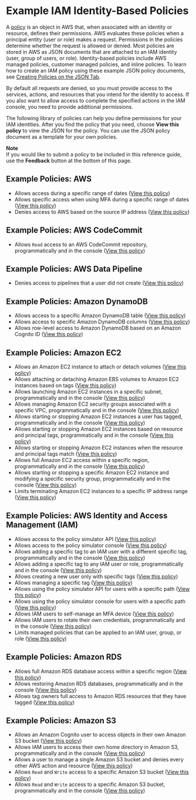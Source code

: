 # Example IAM Identity\-Based Policies<a name="access_policies_examples"></a>

A [policy](access_policies.md) is an object in AWS that, when associated with an identity or resource, defines their permissions\. AWS evaluates these policies when a principal entity \(user or role\) makes a request\. Permissions in the policies determine whether the request is allowed or denied\. Most policies are stored in AWS as JSON documents that are attached to an IAM identity \(user, group of users, or role\)\. Identity\-based policies include AWS managed policies, customer managed policies, and inline policies\. To learn how to create an IAM policy using these example JSON policy documents, see [Creating Policies on the JSON Tab](access_policies_create.md#access_policies_create-json-editor)\.

By default all requests are denied, so you must provide access to the services, actions, and resources that you intend for the identity to access\. If you also want to allow access to complete the specified actions in the IAM console, you need to provide additional permissions\.

The following library of policies can help you define permissions for your IAM identities\. After you find the policy that you need, choose **View this policy** to view the JSON for the policy\. You can use the JSON policy document as a template for your own policies\.

**Note**  
If you would like to submit a policy to be included in this reference guide, use the **Feedback** button at the bottom of this page\.

## Example Policies: AWS<a name="policy_library_AWS"></a>
+ Allows access during a specific range of dates \([View this policy](reference_policies_examples_aws-dates.md)\)
+ Allows specific access when using MFA during a specific range of dates \([View this policy](reference_policies_examples_aws_mfa-dates.md)\)
+ Denies access to AWS based on the source IP address \([View this policy](reference_policies_examples_aws_deny-ip.md)\)

## Example Policies: AWS CodeCommit<a name="policy_library_CodeCommit"></a>
+ Allows `Read` access to an AWS CodeCommit repository, programmatically and in the console \([View this policy](reference_policies_examples_codecommit_pull.md)\)

## Example Policies: AWS Data Pipeline<a name="policy_library_DataPipeline"></a>
+ Denies access to pipelines that a user did not create \([View this policy](reference_policies_examples_datapipeline_not-owned.md)\)

## Example Policies: Amazon DynamoDB<a name="policy_library_DynamoDB"></a>
+ Allows access to a specific Amazon DynamoDB table \([View this policy](reference_policies_examples_dynamodb_specific-table.md)\)
+ Allows access to specific Amazon DynamoDB columns \([View this policy](reference_policies_examples_dynamodb_columns.md)\)
+ Allows row\-level access to Amazon DynamoDB based on an Amazon Cognito ID \([View this policy](reference_policies_examples_dynamodb_rows.md)\)

## Example Policies: Amazon EC2<a name="policy_library_ec2"></a>
+ Allows an Amazon EC2 instance to attach or detach volumes \([View this policy](reference_policies_examples_ec2_volumes-instance.md)\)
+ Allows attaching or detaching Amazon EBS volumes to Amazon EC2 instances based on tags \([View this policy](reference_policies_examples_ec2_ebs-owner.md)\)
+ Allows launching Amazon EC2 instances in a specific subnet, programmatically and in the console \([View this policy](reference_policies_examples_ec2_instances-subnet.md)\)
+ Allows managing Amazon EC2 security groups associated with a specific VPC, programmatically and in the console \([View this policy](reference_policies_examples_ec2_securitygroups-vpc.md)\)
+ Allows starting or stopping Amazon EC2 instances a user has tagged, programmatically and in the console \([View this policy](reference_policies_examples_ec2_tag-owner.md)\)
+ Allows starting or stopping Amazon EC2 instances based on resource and principal tags, programmatically and in the console \([View this policy](reference_policies_examples_ec2-start-stop-tags.md)\)
+ Allows starting or stopping Amazon EC2 instances when the resource and principal tags match \([View this policy](reference_policies_examples_ec2-start-stop-match-tags.md)\)
+ Allows full Amazon EC2 access within a specific region, programmatically and in the console \([View this policy](reference_policies_examples_ec2_region.md)\)
+ Allows starting or stopping a specific Amazon EC2 instance and modifying a specific security group, programmatically and in the console \([View this policy](reference_policies_examples_ec2_instance-securitygroup.md)\)
+ Limits terminating Amazon EC2 instances to a specific IP address range \([View this policy](reference_policies_examples_ec2_terminate-ip.md)\)

## Example Policies: AWS Identity and Access Management \(IAM\)<a name="policy_library_IAM"></a>
+ Allows access to the policy simulator API \([View this policy](reference_policies_examples_iam_policy-sim.md)\)
+ Allows access to the policy simulator console \([View this policy](reference_policies_examples_iam_policy-sim-console.md)\)
+ Allows adding a specific tag to an IAM user with a different specific tag, programmatically and in the console \([View this policy](reference_policies_examples_iam-add-tag.md)\)
+ Allows adding a specific tag to any IAM user or role, programmatically and in the console \([View this policy](reference_policies_examples_iam-add-tag-user-role.md)\)
+ Allows creating a new user only with specific tags \([View this policy](reference_policies_examples_iam-new-user-tag.md)\)
+ Allows managing a specific tag \([View this policy](reference_policies_examples_iam-manage-tags.md)\)
+ Allows using the policy simulator API for users with a specific path \([View this policy](reference_policies_examples_iam_policy-sim-path.md)\)
+ Allows using the policy simulator console for users with a specific path \([View this policy](reference_policies_examples_iam_policy-sim-path-console.md)\)
+ Allows IAM users to self\-manage an MFA device \([View this policy](reference_policies_examples_iam_mfa-selfmanage.md)\)
+ Allows IAM users to rotate their own credentials, programmatically and in the console \([View this policy](reference_policies_examples_iam_credentials_console.md)\)
+ Limits managed policies that can be applied to an IAM user, group, or role \([View this policy](reference_policies_examples_iam_limit-managed.md)\)

## Example Policies: Amazon RDS<a name="policy_library_RDS"></a>
+ Allows full Amazon RDS database access within a specific region \([View this policy](reference_policies_examples_rds_region.md)\)
+ Allows restoring Amazon RDS databases, programmatically and in the console \([View this policy](reference_policies_examples_rds_db-console.md)\)
+ Allows tag owners full access to Amazon RDS resources that they have tagged \([View this policy](reference_policies_examples_rds_tag-owner.md)\)

## Example Policies: Amazon S3<a name="policy_library_S3"></a>
+ Allows an Amazon Cognito user to access objects in their own Amazon S3 bucket \([View this policy](reference_policies_examples_s3_cognito-bucket.md)\)
+ Allows IAM users to access their own home directory in Amazon S3, programmatically and in the console \([View this policy](reference_policies_examples_s3_home-directory-console.md)\)
+ Allows a user to manage a single Amazon S3 bucket and denies every other AWS action and resource \([View this policy](reference_policies_examples_s3_deny-except-bucket.md)\)
+ Allows `Read` and `Write` access to a specific Amazon S3 bucket \([View this policy](reference_policies_examples_s3_rw-bucket.md)\)
+ Allows `Read` and `Write` access to a specific Amazon S3 bucket, programmatically and in the console \([View this policy](reference_policies_examples_s3_rw-bucket-console.md)\)
